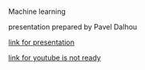 Machine learning

presentation prepared by Pavel Dalhou

[link for presentation](https://rolling-scopes-school.github.io/mamont79-JSFE2023Q1/presentation/)

[link for youtube is not ready](https://youtu.be/ID8Ux_dr2_0)
